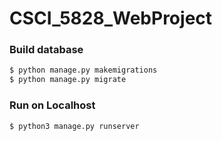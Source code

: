 # CSCI_5828_WebProject

### Build database

```bash
$ python manage.py makemigrations
$ python manage.py migrate
```


### Run on Localhost

```bash
$ python3 manage.py runserver
```
